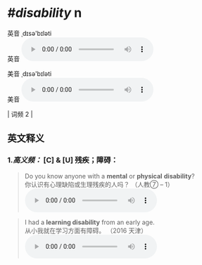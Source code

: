 # ***\#disability*** n
英音 ˌdɪsə'bɪləti  
英音
<audio src="./media/disability-B.aac" controls="controls"></audio>

美音 ˌdɪsə'bɪləti  
美音
<audio src="./media/disability.aac" controls="controls"></audio>



| 词频 2 |  

英文释义
---
### 1.*高义频：* **[C] & [U] 残疾；障碍：**  

 > Do you know anyone with a **mental** or **physical** **disability**?   
 > 你认识有心理缺陷或生理残疾的人吗？  （人教⑦ – 1）  
<audio src="./media/disability-2.aac" controls="controls"></audio>

 > I had a **learning disability** from an early age.  
 > 从小我就在学习方面有障碍。  （2016 天津）  
<audio src="./media/disability50.aac" controls="controls"></audio>


